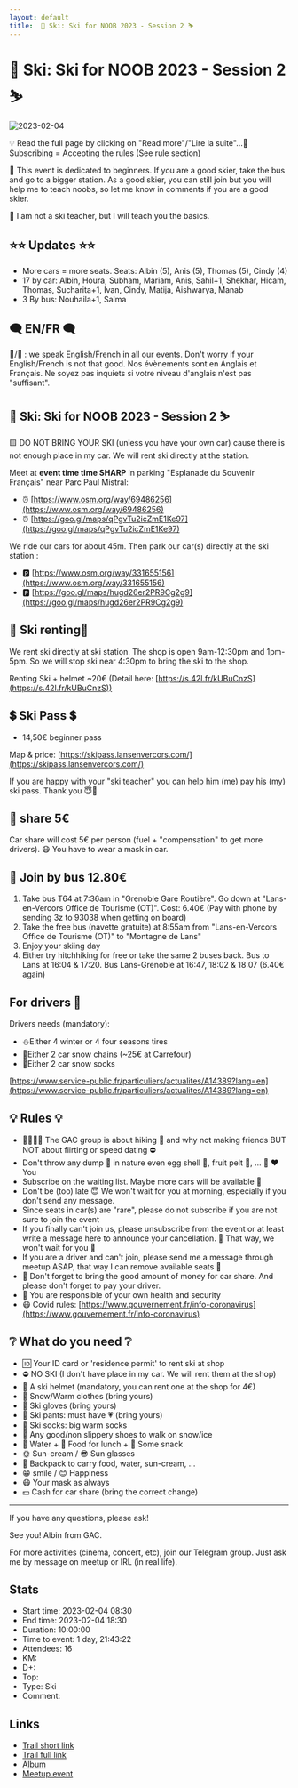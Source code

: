 ```yaml
---
layout: default
title:  🎿 Ski: Ski for NOOB 2023 - Session 2 ⛷
---
```


#  🎿 Ski: Ski for NOOB 2023 - Session 2 ⛷

![2023-02-04](../img/orig/2023-02-04.jpg)

💡 Read the full page by clicking on "Read more"/"Lire la suite"...💜
Subscribing = Accepting the rules (See rule section)

🔺 This event is dedicated to beginners. If you are a good skier, take the bus and go to a bigger station. As a good skier, you can still join but you will help me to teach noobs, so let me know in comments if you are a good skier.

👀 I am not a ski teacher, but I will teach you the basics.

##  ⭐⭐ Updates ⭐⭐ 

* More cars = more seats. Seats: Albin (5), Anis (5), Thomas (5), Cindy (4)
* 17 by car: Albin, Houra, Subham, Mariam, Anis, Sahil+1, Shekhar, Hicam, Thomas, Sucharita+1, Ivan, Cindy, Matija, Aishwarya, Manab
* 3 By bus: Nouhaila+1, Salma

##  🗨️ EN/FR 🗨️ 
🦅/🐓 : we speak English/French in all our events. Don't worry if your English/French is not that good. Nos évènements sont en Anglais et Français. Ne soyez pas inquiets si votre niveau d'anglais n'est pas "suffisant".

##  🎿 Ski: Ski for NOOB 2023 - Session 2 ⛷ 
🟨 DO NOT BRING YOUR SKI (unless you have your own car) cause there is not enough place in my car. We will rent ski directly at the station.

Meet at **event time time SHARP** in parking "Esplanade du Souvenir Français" near Parc Paul Mistral:

* ⏰ [https://www.osm.org/way/69486256](https://www.osm.org/way/69486256)
* ⏰ [https://goo.gl/maps/qPgvTu2icZmE1Ke97](https://goo.gl/maps/qPgvTu2icZmE1Ke97)

We ride our cars for about 45m. Then park our car(s) directly at the ski station :

* 🅿️ [https://www.osm.org/way/331655156](https://www.osm.org/way/331655156)
* 🅿️ [https://goo.gl/maps/hugd26er2PR9Cg2g9](https://goo.gl/maps/hugd26er2PR9Cg2g9)

##  🎿 Ski renting🎿 
We rent ski directly at ski station. The shop is open 9am-12:30pm and 1pm-5pm. So we will stop ski near 4:30pm to bring the ski to the shop.

Renting Ski + helmet \~20€ (Detail here: [https://s.42l.fr/kUBuCnzS](https://s.42l.fr/kUBuCnzS))

##  💲 Ski Pass 💲 

* 14,50€ beginner pass

Map & price: [https://skipass.lansenvercors.com/](https://skipass.lansenvercors.com/)

If you are happy with your "ski teacher" you can help him (me) pay his (my) ski pass. Thank you 😇💙

##  🚗 share 5€ 
Car share will cost 5€ per person (fuel + "compensation" to get more drivers). 😷 You have to wear a mask in car.

##  🚌 Join by bus 12.80€ 

1. Take bus T64 at 7:36am in "Grenoble Gare Routière". Go down at "Lans-en-Vercors Office de Tourisme (OT)". Cost: 6.40€ (Pay with phone by sending 3z to 93038 when getting on board)
2. Take the free bus (navette gratuite) at 8:55am from "Lans-en-Vercors Office de Tourisme (OT)" to "Montagne de Lans"
3. Enjoy your skiing day
4. Either try hitchhiking for free or take the same 2 buses back. Bus to Lans at 16:04 & 17:20. Bus Lans-Grenoble at 16:47, 18:02 & 18:07 (6.40€ again)

##  For drivers 🚗 
Drivers needs (mandatory):

* ⛄Either 4 winter or 4 four seasons tires
* 🔗Either 2 car snow chains (\~25€ at Carrefour)
* 🧦Either 2 car snow socks

[https://www.service-public.fr/particuliers/actualites/A14389?lang=en](https://www.service-public.fr/particuliers/actualites/A14389?lang=en)

##  💡 Rules 💡 

* 🚶‍♀️🚶‍♂️ The GAC group is about hiking 🥾 and why not making friends BUT NOT about flirting or speed dating ⛔
* Don't throw any dump 🚮 in nature even egg shell 🥚, fruit pelt 🍌, ... 🌳 ❤️ You
* Subscribe on the waiting list. Maybe more cars will be available 🚗
* Don't be (too) late 😇 We won't wait for you at morning, especially if you don't send any message.
* Since seats in car(s) are "rare", please do not subscribe if you are not sure to join the event
* If you finally can't join us, please unsubscribe from the event or at least write a message here to announce your cancellation. 💜 That way, we won't wait for you 💜
* If you are a driver and can't join, please send me a message through meetup ASAP, that way I can remove available seats 🚗
* 🚗 Don't forget to bring the good amount of money for car share. And please don't forget to pay your driver.
* 💟 You are responsible of your own health and security
* 😷 Covid rules: [https://www.gouvernement.fr/info-coronavirus](https://www.gouvernement.fr/info-coronavirus)

##  ❔ What do you need ❔ 

* 🆔 Your ID card or 'residence permit' to rent ski at shop
* ⛔ NO SKI (I don't have place in my car. We will rent them at the shop)
* 🧢 A ski helmet (mandatory, you can rent one at the shop for 4€)
* 🧥 Snow/Warm clothes (bring yours)
* 🧤 Ski gloves (bring yours)
* 👖 Ski pants: must have 💗 (bring yours)
* 🧦 Ski socks: big warm socks
* 🥾 Any good/non slippery shoes to walk on snow/ice
* 🧃 Water + 🥪 Food for lunch + 🍫 Some snack
* 🌞 Sun-cream / 😎 Sun glasses
* 🎒 Backpack to carry food, water, sun-cream, ...
* 😁 smile / 😊 Happiness
* 😷 Your mask as always
* 💵 Cash for car share (bring the correct change)

***

If you have any questions, please ask!

See you! Albin from GAC.

For more activities (cinema, concert, etc), join our Telegram group. Just ask me by message on meetup or IRL (in real life).

## Stats

- Start time: 2023-02-04 08:30
- End time: 2023-02-04 18:30
- Duration: 10:00:00
- Time to event: 1 day, 21:43:22
- Attendees: 16
- KM: 
- D+: 
- Top: 
- Type: Ski
- Comment: 

## Links

- [Trail short link]()
- [Trail full link]()
- [Album](https://binnette.github.io/GacImg2023/2023-02-04-🎿-Ski-Ski-for-NOOB-2023-Session-2-⛷.html)
- [Meetup event](https://www.meetup.com/grenoble-adventure-club-english-french/events/291354450/)
